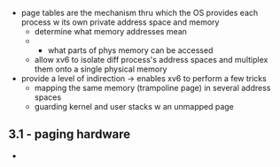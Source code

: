 - page tables are the mechanism thru which the OS provides each process w its own private address space and memory
	- determine what memory addresses mean
	- + what parts of phys memory can be accessed
	- allow xv6 to isolate diff process's address spaces and multiplex them onto a single physical memory
- provide a level of indirection $\rightarrow$ enables xv6 to perform a few tricks
	- mapping the same memory (trampoline page) in several address spaces
	- guarding kernel and user stacks w an unmapped page
## 3.1 - paging hardware
- 